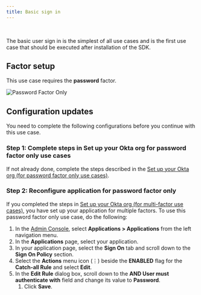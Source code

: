 ```yaml
---
title: Basic sign in
---
```


<div class="oie-embedded-sdk">

<ApiLifecycle access="ie" /><br>

<StackSelector class="cleaner-selector"/>

The basic user sign in is the simplest of all use cases and is the first
use case that should be executed after installation of the SDK.

## Factor setup

This use case requires the **password** factor.

<div class="common-image-format">

![Password Factor Only](/img/oie-embedded-sdk/factor-password-only.png
 "Password Factor")

</div>

## Configuration updates

You need to complete the following configurations before you continue with this use case.

### Step 1: Complete steps in Set up your Okta org for password factor only use cases

If not already done, complete the steps described in the
[Set up your Okta org (for password factor only use cases)](/docs/guides/oie-embedded-common-org-setup/aspnet/main/#set-up-your-okta-org-for-password-factor-only-use-cases).

### Step 2: Reconfigure application for password factor only

If you completed the steps in
[Set up your Okta org (for multi-factor use cases)](/docs/guides/oie-embedded-common-org-setup/aspnet/main/#set-up-your-okta-org-for-multifactor-use-cases), you have set up your application for multiple factors.
To use this password factor only use case, do the following:

1. In the [Admin Console](https://developer.okta.com/docs/guides/quickstart/using-console/),
   select **Applications > Applications** from the left navigation menu.
1. In the **Applications** page, select your application.
1. In your application page, select the **Sign On** tab and scroll down
   to the **Sign On Policy** section.
1. Select the **Actions** menu icon (⋮) beside the **ENABLED** flag for the **Catch-all Rule** and select **Edit**.
1. In the **Edit Rule** dialog box, scroll down to the **AND User must authenticate with** field and change its value to **Password**.
   1. Click **Save**.

<StackSelector snippet="summaryofsteps" noSelector />

<StackSelector snippet="integrationsteps" noSelector />

</div>
